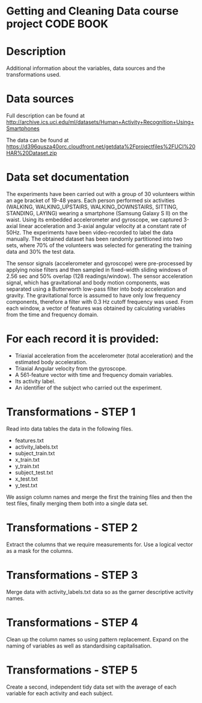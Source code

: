 Getting and Cleaning Data course project CODE BOOK
==================================================

Description
===========

Additional information about the variables, data sources and the transformations used.

Data sources
============

Full description can be found at http://archive.ics.uci.edu/ml/datasets/Human+Activity+Recognition+Using+Smartphones

The data can be found at https://d396qusza40orc.cloudfront.net/getdata%2Fprojectfiles%2FUCI%20HAR%20Dataset.zip

Data set documentation
======================

The experiments have been carried out with a group of 30 volunteers within an age bracket of 19-48 years. Each person performed six activities (WALKING, WALKING_UPSTAIRS, WALKING_DOWNSTAIRS, SITTING, STANDING, LAYING) wearing a smartphone (Samsung Galaxy S II) on the waist. Using its embedded accelerometer and gyroscope, we captured 3-axial linear acceleration and 3-axial angular velocity at a constant rate of 50Hz. The experiments have been video-recorded to label the data manually. The obtained dataset has been randomly partitioned into two sets, where 70% of the volunteers was selected for generating the training data and 30% the test data. 

The sensor signals (accelerometer and gyroscope) were pre-processed by applying noise filters and then sampled in fixed-width sliding windows of 2.56 sec and 50% overlap (128 readings/window). The sensor acceleration signal, which has gravitational and body motion components, was separated using a Butterworth low-pass filter into body acceleration and gravity. The gravitational force is assumed to have only low frequency components, therefore a filter with 0.3 Hz cutoff frequency was used. From each window, a vector of features was obtained by calculating variables from the time and frequency domain.

For each record it is provided:
===============================

- Triaxial acceleration from the accelerometer (total acceleration) and the estimated body acceleration.
- Triaxial Angular velocity from the gyroscope. 
- A 561-feature vector with time and frequency domain variables. 
- Its activity label. 
- An identifier of the subject who carried out the experiment.


Transformations - STEP 1
========================

Read into data tables the data in the following files.
- features.txt
- activity_labels.txt
- subject_train.txt
- x_train.txt
- y_train.txt
- subject_test.txt
- x_test.txt
- y_test.txt

We assign column names and merge the first the training files and then the test files, finally merging them
both into a single data set.

Transformations - STEP 2
========================

Extract the columns that we require measurements for. Use a logical vector as a mask for the columns.

Transformations - STEP 3
========================

Merge data with activity_labels.txt data so as the garner descriptive activity names.

Transformations - STEP 4
========================

Clean up the column names so using pattern replacement. Expand on the naming of variables as well as 
standardising capitalisation.

Transformations - STEP 5
========================

Create a second, independent tidy data set with the average of each variable for each activity and each subject. 
